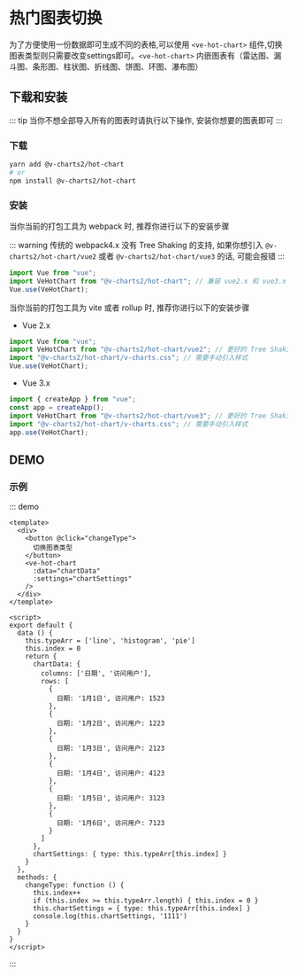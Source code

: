 # 热门图表切换

为了方便使用一份数据即可生成不同的表格,可以使用 `<ve-hot-chart>` 组件,切换图表类型则只需要改变settings即可。`<ve-hot-chart>` 内嵌图表有（雷达图、漏斗图、条形图、柱状图、折线图、饼图、环图、瀑布图）

## 下载和安装

::: tip 
当你不想全部导入所有的图表时请执行以下操作, 安装你想要的图表即可 
:::

### 下载

```bash
yarn add @v-charts2/hot-chart
# or
npm install @v-charts2/hot-chart
```

### 安装

当你当前的打包工具为 webpack 时, 推荐你进行以下的安装步骤

::: warning
传统的 webpack4.x 没有 Tree Shaking 的支持, 如果你想引入 `@v-charts2/hot-chart/vue2` 或者 `@v-charts2/hot-chart/vue3` 的话, 可能会报错
:::

```javascript
import Vue from "vue";
import VeHotChart from "@v-charts2/hot-chart"; // 兼容 vue2.x 和 vue3.x 的支持, 将会自动加载支持 vue2.x 的支持包或者支持 vue3.x 的支持包
Vue.use(VeHotChart);
```

当你当前的打包工具为 vite 或者 rollup 时, 推荐你进行以下的安装步骤

- Vue 2.x

```javascript
import Vue from "vue";
import VeHotChart from "@v-charts2/hot-chart/vue2"; // 更好的 Tree Shaking 推荐引入 vue2.x 的专属支持包
import "@v-charts2/hot-chart/v-charts.css"; // 需要手动引入样式
Vue.use(VeHotChart);
```

- Vue 3.x

```javascript
import { createApp } from "vue";
const app = createApp();
import VeHotChart from "@v-charts2/hot-chart/vue3"; // 更好的 Tree Shaking 推荐引入 vue3.x 的专属支持包
import "@v-charts2/hot-chart/v-charts.css"; // 需要手动引入样式
app.use(VeHotChart);
```

## DEMO

### 示例

::: demo

```vue
<template>
  <div>
    <button @click="changeType">
      切换图表类型
    </button>
    <ve-hot-chart
      :data="chartData"
      :settings="chartSettings"
    />
  </div>
</template>

<script>
export default {
  data () {
    this.typeArr = ['line', 'histogram', 'pie']
    this.index = 0
    return {
      chartData: {
        columns: ['日期', '访问用户'],
        rows: [
          {
            日期: '1月1日', 访问用户: 1523
          },
          {
            日期: '1月2日', 访问用户: 1223
          },
          {
            日期: '1月3日', 访问用户: 2123
          },
          {
            日期: '1月4日', 访问用户: 4123
          },
          {
            日期: '1月5日', 访问用户: 3123
          },
          {
            日期: '1月6日', 访问用户: 7123
          }
        ]
      },
      chartSettings: { type: this.typeArr[this.index] }
    }
  },
  methods: {
    changeType: function () {
      this.index++
      if (this.index >= this.typeArr.length) { this.index = 0 }
      this.chartSettings = { type: this.typeArr[this.index] }
      console.log(this.chartSettings, '1111')
    }
  }
}
</script>
```

:::
